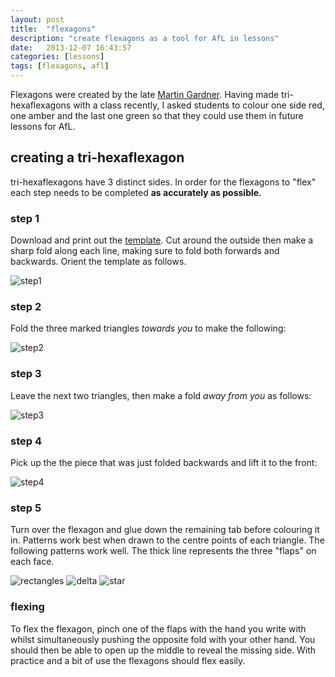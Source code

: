 ```yaml
---
layout: post
title:  "flexagons"
description: "create flexagons as a tool for AfL in lessons"
date:   2013-12-07 16:43:57
categories: [lessons]
tags: [flexagons, afl]
---
```


Flexagons were created by the late [Martin Gardner][mg]. Having made tri-hexaflexagons with a class recently, I asked students to colour one side red, one amber and the last one green so that they could use them in future lessons for AfL.

## creating a tri-hexaflexagon
tri-hexaflexagons have 3 distinct sides. In order for the flexagons to "flex" each step needs to be completed **as accurately as possible.**

### step 1
Download and print out the [template][template]. Cut around the outside then make a sharp fold along each line, making sure to fold both forwards and backwards. Orient the template as follows.

![step1][step1]

### step 2
Fold the three marked triangles *towards you* to make the following:

![step2][step2]

### step 3
Leave the next two triangles, then make a fold *away from you* as follows:

![step3][step3]

### step 4
Pick up the the piece that was just folded backwards and lift it to the front:

![step4][step4]

### step 5
Turn over the flexagon and glue down the remaining tab before colouring it in. Patterns work best when drawn to the centre points of each triangle. The following patterns work well. The thick line represents the three "flaps" on each face.

![rectangles][rectangles]
![delta][delta]
![star][star]

### flexing
To flex the flexagon, pinch one of the flaps with the hand you write with whilst simultaneously pushing the opposite fold with your other hand. You should then be able to open up the middle to reveal the missing side. With practice and a bit of use the flexagons should flex easily.

[step1]: {{site.postAssets}}/2013/1207-step1.svg
[step2]: {{site.postAssets}}/2013/1207-step2.svg
[step3]: {{site.postAssets}}/2013/1207-step3.svg
[step4]: {{site.postAssets}}/2013/1207-step4.svg
[rectangles]: {{site.postAssets}}/2013/1207-rectangles.svg
[delta]: {{site.postAssets}}/2013/1207-delta.svg
[star]: {{site.postAssets}}/2013/1207-star.svg
[template]: {{site.postAssets}}/2013/1207-template.pdf
[mg]: http://en.wikipedia.org/wiki/Martin_Gardner
